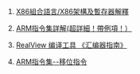 1. [X86組合語言/X86架構及暫存器解釋](https://zh.m.wikibooks.org/zh-tw/X86%E7%B5%84%E5%90%88%E8%AA%9E%E8%A8%80/X86%E6%9E%B6%E6%9E%84%E5%8F%8A%E5%AF%84%E5%AD%98%E5%99%A8%E8%A7%A3%E9%87%8A)

2. [ARM指令集詳解(超詳細！帶例項！）](https://codertw.com/%E7%A8%8B%E5%BC%8F%E8%AA%9E%E8%A8%80/623180/)

3. [RealView 编译工具 《汇编器指南》](http://infocenter.arm.com/help/index.jsp?topic=/com.arm.doc.dui0204ic/Cjacbgca.html)

4. [ARM指令集--移位指令](https://blog.csdn.net/tiansq/article/details/4602194)
